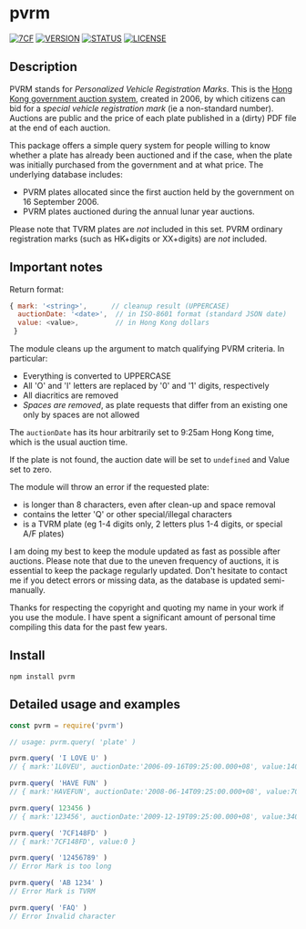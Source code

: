 # pvrm
[![7CF](https://img.shields.io/static/v1?label=by&message=7cf148fd&color=fc7&style=flat)](https://7cf148fd.wordpress.com/about-en/) [![VERSION](https://img.shields.io/github/package-json/v/7cf148fd/pvrm)](https://github.com/7cf148fd/pvrm) [![STATUS](https://img.shields.io/static/v1?label=status&message=public&color=191&style=flat)]() [![LICENSE](https://img.shields.io/static/v1?label=license&message=MIT&color=777&style=flat)](https://opensource.org/licenses/MIT)

## Description

PVRM stands for *Personalized Vehicle Registration Marks*. This is the [Hong Kong government auction system](https://www.td.gov.hk/en/public_services/vehicle_registration_mark/index.html), created in 2006, by which citizens can bid for a *special vehicle registration mark* (ie a non-standard number). Auctions are public and the price of each plate published in a (dirty) PDF file at the end of each auction.

This package offers a simple query system for people willing to know whether a plate has already been auctioned and if the case, when the plate was initially purchased from the government and at what price. The underlying database includes:
* PVRM plates allocated since the first auction held by the government on 16 September 2006.
* PVRM plates auctioned during the annual lunar year auctions.

Please note that TVRM plates are *not* included in this set.
PVRM ordinary registration marks (such as HK+digits or XX+digits) are *not* included.

## Important notes

Return format:
```js
{ mark: '<string>',      // cleanup result (UPPERCASE)
  auctionDate: '<date>',  // in ISO-8601 format (standard JSON date)
  value: <value>,         // in Hong Kong dollars
 }
```

The module cleans up the argument to match qualifying PVRM criteria. In particular:
* Everything is converted to UPPERCASE
* All 'O' and 'I' letters are replaced by '0' and '1' digits, respectively
* All diacritics are removed
* *Spaces are removed*, as plate requests that differ from an existing one only by spaces are not allowed

The `auctionDate` has its hour arbitrarily set to 9:25am Hong Kong time, which is the usual auction time.

If the plate is not found, the auction date will be set to `undefined` and Value set to zero.

The module will throw an error if the requested plate:
* is longer than 8 characters, even after clean-up and space removal
* contains the letter 'Q' or other special/illegal characters
* is a TVRM plate (eg 1-4 digits only, 2 letters plus 1-4 digits, or special A/F plates)

I am doing my best to keep the module updated as fast as possible after auctions.
Please note that due to the uneven frequency of auctions, it is essential to keep the package regularly updated.
Don't hesitate to contact me if you detect errors or missing data, as the database is updated semi-manually.

Thanks for respecting the copyright and quoting my name in your work if you use the module.
I have spent a significant amount of personal time compiling this data for the past few years.

## Install

`npm install pvrm`

## Detailed usage and examples

```js
const pvrm = require('pvrm')

// usage: pvrm.query( 'plate' )

pvrm.query( 'I LOVE U' )
// { mark:'1L0VEU', auctionDate:'2006-09-16T09:25:00.000+08', value:1400000 }

pvrm.query( 'HAVE FUN' )
// { mark:'HAVEFUN', auctionDate:'2008-06-14T09:25:00.000+08', value:7000 }

pvrm.query( 123456 )
// { mark:'123456', auctionDate:'2009-12-19T09:25:00.000+08', value:34000 }

pvrm.query( '7CF148FD' )
// { mark:'7CF148FD', value:0 }

pvrm.query( '12456789' )
// Error Mark is too long

pvrm.query( 'AB 1234' )
// Error Mark is TVRM

pvrm.query( 'FAQ' )
// Error Invalid character
```
